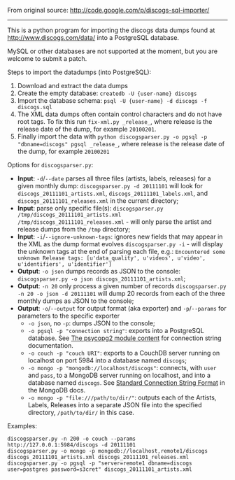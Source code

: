 From original source: http://code.google.com/p/discogs-sql-importer/

----

This is a python program for importing the discogs data dumps found at http://www.discogs.com/data/ into a PostgreSQL database.

MySQL or other databases are not supported at the moment, but you are welcome to submit a patch.

Steps to import the datadumps (into PostgreSQL):

1. Download and extract the data dumps
2. Create the empty database: `createdb -U {user-name} discogs`
3. Import the database schema: `psql -U {user-name} -d discogs -f discogs.sql`
4. The XML data dumps often contain control characters and do not have root tags. To fix this run `fix-xml.py _release_`, where release is the release date of the dump, for example `20100201`.
5. Finally import the data with `python discogsparser.py -o pgsql -p "dbname=discogs" pgsql _release_`, where release is the release date of the dump, for example `20100201`

Options for `discogsparser.py`:

* **Input**: `-d`/`--date` parses all three files (artists, labels, releases) for a given monthly dump:
    `discogsparser.py -d 20111101` will look for `discogs_20111101_artists.xml`, `discogs_20111101_labels.xml`, and `discogs_20111101_releases.xml` in the current directory;
* **Input**: parse only specific file(s):
    `discogsparser.py /tmp/discogs_20111101_artists.xml /tmp/discogs_20111101_releases.xml` - will only parse the artist and release dumps from the `/tmp` directory;
* **Input**: `-i`/`--ignore-unknown-tags`: ignores new fields that may appear in the XML as the dump format evolves
    `discogsparser.py -i` - will display the unknown tags at the end of parsing each file, e.g.: `Encountered some unknown Release tags: [u'data_quality', u'videos', u'video', u'identifiers', u'identifier']`
* **Output**: `-o json` dumps records as JSON to the console:
    `discogsparser.py -o json discogs_20111101_artists.xml`;
* **Output**: `-n 20` only process a given number of records 
    `discogsparser.py -n 20 -o json -d 20111101` will dump 20 records from each of the three monthly dumps as JSON to the console;
* **Output**: `-o`/`--output` for output format (aka exporter) and `-p`/`--params` for parameters to the specific exporter
    * `-o json`, no `-p`: dumps JSON to the console;
    * `-o pgsql -p "connection string"`: exports into a PostgreSQL database. See [The psycopg2 module content](http://initd.org/psycopg/docs/module.html) for connection string documentation.
    * `-o couch -p "couch URI"`: exports to a CouchDB server running on localhost on port 5984 into a database named `discogs`;
    * `-o mongo -p "mongodb://localhost/discogs"`: connects, with `user` and `pass`, to a MongoDB server running on localhost, and into a database named `discogs`. See [Standard Connection String Format](http://www.mongodb.org/display/DOCS/Connections) in the MongoDB docs.
    * `-o mongo -p "file:///path/to/dir/"`: outputs each of the Artists, Labels, Releases into a separate JSON file into the specified directory, `/path/to/dir/` in this case.


Examples:

    discogsparser.py -n 200 -o couch --params http://127.0.0.1:5984/discogs -d 20111101
    discogsparser.py -o mongo -p mongodb://localhost,remote1/discogs discogs_20111101_artists.xml discogs_20111101_releases.xml
    discogsparser.py -o pgsql -p "server=remote1 dbname=discogs user=postgres password=s3cret" discogs_20111101_artists.xml


